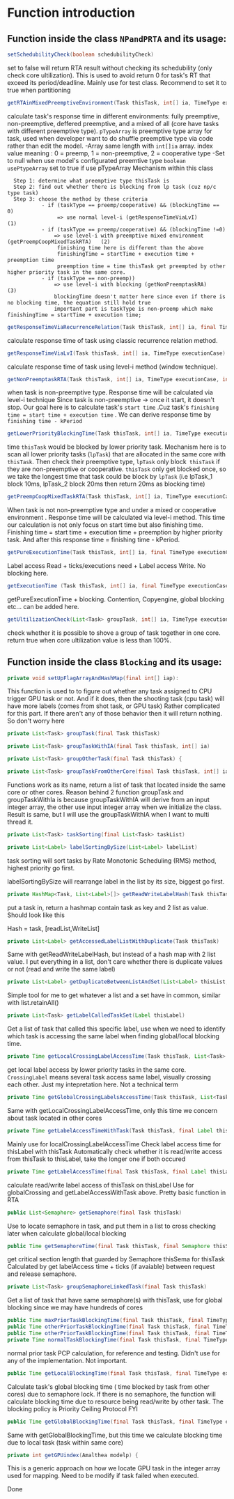 # Function introduction

## Function inside the class `NPandPRTA` and its usage:

```Java
setSchedubilityCheck(boolean schedubilityCheck)
``` 
set to false will return RTA result without checking its schedubility (only check core ultilization). This is used to avoid return 0 for task's RT that exceed its period/deadline. 
Mainly use for test class. Recommend to set it to true when partitioning

```Java
getRTAinMixedPreemptiveEnvironment(Task thisTask, int[] ia, TimeType executionCase, int[] pTypeArray, boolean usePtypeArray):
```
 calculate task's response time in different environments: fully preemptive, non-preemptive, deffered preemptive, and a mixed of all (core have tasks with different preemptive type). 
`pTypeArray` is preemptive type array for task, used when developer want to do shuffle preemptive type via code rather than edit the model. 
-Array same length with `int[]ia` array. index value meaning : 0 = preemp, 1 = non-preemptive, 2 = cooperative type
-Set to null when use model's configurated preemtive type 
`boolean usePtypeArray` set to true if use pTypeArray
Mechanism within this class
		

	  Step 1: determine what preemptive type thisTask is
      Step 2: find out whether there is blocking from lp task (cuz np/c type task)
      Step 3: choose the method by these criteria
    		   - if (taskType == preemp/cooperative) && (blockingTime == 0) 
    		  	    => use normal level-i (getResponseTimeViaLvI)                              (1)
    		   - if (taskType == preemp/cooperative) && (blockingTime !=0)
    		       => use level-i with preemptive mixed environment (getPreempCoopMixedTaskRTA)   (2)
    		      	finishing time here is different than the above
    		        finishingTime = startTime + execution time + preemption time
    		     	preemption time = time thisTask get preempted by other higher priority task in the same core.
    		   - if (taskType == non-preemp))  
    		       => use level-i with blocking (getNonPreemptaskRA)                          (3)
    		       blockingTime doesn't matter here since even if there is no blocking time, the equation still hold true
    		       important part is taskType is non-preemp which make finishingTime = startTime + execution time;
		       

```Java
getResponseTimeViaRecurrenceRelation(Task thisTask, int[] ia, final TimeType executionCase): 
```
calculate response time of task using classic recurrence relation method. 

```Java
getResponseTimeViaLvI(Task thisTask, int[] ia, TimeType executionCase): 
```
calculate response time of task using level-i method (window technique). 

```Java
getNonPreemptaskRTA(Task thisTask, int[] ia, TimeType executionCase, int[] pTypeArray, boolean usePtypeArray): 
```
when task is non-preemptive type. Response time will be calculated via level-i technique 
Since task is non-preemptive -> once it start, it doesn't stop. Our goal here is to calculate task's `start time` .Cuz task's `finishing time = start time + execution time` . We can derive response time by `finishing time - kPeriod`

```Java
getLowerPriorityBlockingTime(Task thisTask, int[] ia, TimeType executionCase, int[] pTypeArray, boolean usePtypeArray):
```

time `thisTask` would be blocked by lower priority task. Mechanism here is to scan all lower priority tasks (`lpTask`) that are allocated in the same core with `thisTask`. Then check their preemptive type, `lpTask` only block` thisTask` if they are non-preemptive or cooperative. `thisTask` only get blocked once, so we take the longest time that task could be block by `lpTask` (i.e lpTask_1 block 10ms, lpTask_2 block 20ms then return 20ms as blocking time)

```Java
getPreempCoopMixedTaskRTA(Task thisTask, int[] ia, TimeType executionCase, int[] pTypeArray, boolean usePtypeArray)
```
When task is not non-preemptive type and under a mixed or cooperative environment . Response time will be calculated via level-i method. This time our calculation is not only focus on start time but also finishing time. 
Finishing time = start time + execution time + preemption by higher priority task. And after this response time = finishing time - kPeriod.

```Java
getPureExecutionTime(Task thisTask, int[] ia, final TimeType executionCase):
```
Label access Read + ticks/executions need + Label access Write. No blocking here.

```Java
getExecutionTime (Task thisTask, int[] ia, final TimeType executionCase):
```
getPureExecutionTime + blocking. Contention, Copyengine, global blocking etc... can be added here.

```Java
getUltilizationCheck(List<Task> groupTask, int[] ia, TimeType executionCase):
```
check whether it is possible to shove a group of task together in one core. 
return true when core ultilization value is less than 100%. 

## Function inside the class `Blocking` and its usage:

```Java
private void setUpFlagArrayAndHashMap(final int[] iap):
```
This function is used to to figure out whether any task assigned to CPU trigger GPU task or not. 
And if it does, then the shooting task (cpu task) will have more labels (comes from shot task, or GPU task)
Rather complicated for this part. 
If there aren't any of those behavior then it will return nothing. 
So don't worry here

```Java
private List<Task> groupTask(final Task thisTask) 

private List<Task> groupTaskWithIA(final Task thisTask, int[] ia) 

private List<Task> groupOtherTask(final Task thisTask) {

private List<Task> groupTaskFromOtherCore(final Task thisTask, int[] ia) 

```
Functions work as its name, return a list of task that located inside the same core or other cores.
Reason behind 2 function groupTask and groupTaskWithIa is because groupTaskWithIA will derive from an input integer array, the other use input integer array when we initialize the class.
Result is same, but I will use the groupTaskWithIA when I want to multi thread it.
```Java
private List<Task> taskSorting(final List<Task> taskList) 

private List<Label> labelSortingBySize(List<Label> labelList) 
```
task sorting will sort tasks by Rate Monotonic Scheduling (RMS) method, highest priority go first.

labelSortingBySize will rearrange label in the list by its size, biggest go first.

```Java
private HashMap<Task, List<Label>[]> getReadWriteLabelHash(Task thisTask) 
```
put a task in, return a hashmap contain task as key and 2 list as value. 
Should look like this

Hash = task, [readList,WriteList]

```Java
private List<Label> getAccessedLabelListWithDuplicate(Task thisTask) 
```
Same with getReadWriteLabelHash, but instead of a hash map with 2 list value. 
I put everything in a list, don't care whether there is duplicate values or not (read and write the same label)

```Java
private List<Label> getDuplicateBetweenListAndSet(List<Label> thisList, Set<Label> thisSet) 
```

Simple tool for me to get whatever a list and a set have in common, similar with list.retainAll()

```Java
private List<Task> getLabelCalledTaskSet(Label thisLabel) 
```
Get a list of task that called this specific label, use when we need to identify which task is accessing the same label when finding global/local blocking time. 

```Java
private Time getLocalCrossingLabelAccessTime(Task thisTask, List<Task> sameCoreTaskList) 
```
get local label access by lower priority tasks in the same core. 
`CrossingLabel` means several task access same label, visually crossing each other. Just my intepretation here. Not a technical term

```Java
private Time getGlobalCrossingLabelsAccessTime(Task thisTask, List<Task> diffCoreTaskList) 
```
Same with getLocalCrossingLabelAccessTime, only this time we concern about task located in other cores

```Java
private Time getLabelAccessTimeWithTask(Task thisTask, final Label thisLabel, TimeType executionCase) 
```
Mainly use for localCrossingLabelAccessTime
Check label access time for thisLabel with thisTask
Automatically check whether it is read/write access from thisTask to thisLabel, take the longer one if both occured

```Java
private Time getLabelAccessTime(final Task thisTask, final Label thisLabel, final LabelAccessEnum thisType, final TimeType executionCase) 
```
calculate read/write label access of thisTask on thisLabel
Use for globalCrossing and getLabelAccessWithTask above. 
Pretty basic function in RTA

```Java
public List<Semaphore> getSemaphore(final Task thisTask) 
```
Use to locate semaphore in task, and put them in a list to cross checking later when calculate global/local blocking 

```Java
public Time getSemaphoreTime(final Task thisTask, final Semaphore thisSema, final TimeType executionCase) 
```
get critical section length that guarded by Semaphore thisSema for thisTask
Calculated by get labelAccess time + ticks (if avaiable) between request and release semaphore.

```Java
private List<Task> groupSemaphoreLinkedTask(final Task thisTask) 
```
Get a list of task that have same semaphore(s) with thisTask, use for global blocking since we may have hundreds of cores 

```Java
public Time maxPriorTaskBlockingTime(final Task thisTask, final TimeType executionCase) 
public Time otherPriorTaskBlockingTime(final Task thisTask, final TimeType executionCase) 
public Time otherPriorTaskBlockingTime(final Task thisTask, final TimeType executionCase) 
private Time normalTaskBlockingTime(final Task thisTask, final TimeType executionCase) 

```
normal prior task PCP calculation, for reference and testing. Didn't use for any of the implementation.
Not important.

```Java
public Time getLocalBlockingTime(final Task thisTask, final TimeType executionCase) {
```
Calculate task's global blocking time ( time blocked by task from other cores) due to semaphore lock.
If there is no semaphore, the function will calculate blocking time due to resource being read/write by other task. 
The blocking policy is Priority Ceiling Protocol FYI
```Java
public Time getGlobalBlockingTime(final Task thisTask, final TimeType executionCase) {
```
Same with getGlobalBlockingTime, but this time we calculate blocking time due to local task (task within same core)

```Java
private int getGPUindex(Amalthea modelp) {
```
This is a generic approach on how we locate GPU task in the integer array used for mapping.
Need to be modify if task failed when executed.

Done
